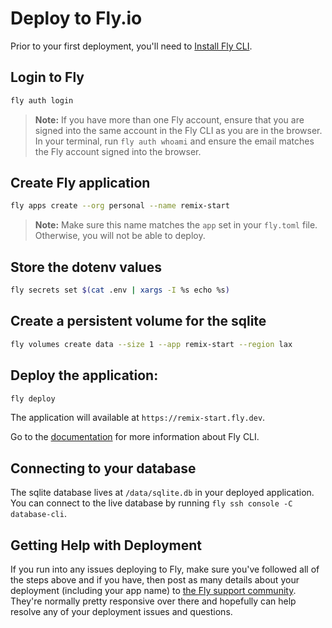 # Deploy to Fly.io

Prior to your first deployment, you'll need to [Install Fly CLI](https://fly.io/docs/getting-started/installing-flyctl/).

## Login to Fly

```sh
fly auth login
```

> **Note:** If you have more than one Fly account, ensure that you are signed into the same
> account in the Fly CLI as you are in the browser. In your terminal, run `fly auth whoami`
> and ensure the email matches the Fly account signed into the browser.

## Create Fly application

```sh
fly apps create --org personal --name remix-start
```

> **Note:** Make sure this name matches the `app` set in your `fly.toml` file.
> Otherwise, you will not be able to deploy.

## Store the dotenv values

```sh
fly secrets set $(cat .env | xargs -I %s echo %s)
```

## Create a persistent volume for the sqlite

```sh
fly volumes create data --size 1 --app remix-start --region lax
```

## Deploy the application:

```sh
fly deploy
```

The application will available at `https://remix-start.fly.dev`.

Go to the [documentation](https://fly.io/docs/flyctl) for more information about Fly CLI.

## Connecting to your database

The sqlite database lives at `/data/sqlite.db` in your deployed application. You can connect to
the live database by running `fly ssh console -C database-cli`.

## Getting Help with Deployment

If you run into any issues deploying to Fly, make sure you've followed all of the steps above
and if you have, then post as many details about your deployment (including your app name) to
[the Fly support community](https://community.fly.io). They're normally pretty responsive over
there and hopefully can help resolve any of your deployment issues and questions.
